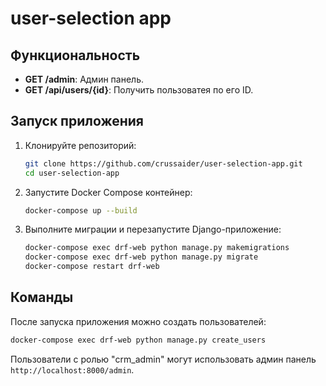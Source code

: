 # user-selection app

## Функциональность

- **GET /admin**: Админ панель.
- **GET /api/users/{id}**: Получить пользоватея по его ID.

## Запуск приложения

1. Клонируйте репозиторий:
    ```bash
    git clone https://github.com/crussaider/user-selection-app.git
    cd user-selection-app
    ```

2. Запустите Docker Compose контейнер:
    ```bash
    docker-compose up --build
    ```

3. Выполните миграции и перезапустите Django-приложение:
    ```bash
    docker-compose exec drf-web python manage.py makemigrations
    docker-compose exec drf-web python manage.py migrate
    docker-compose restart drf-web
    ```

## Команды

После запуска приложения можно создать пользователей:
```bash
docker-compose exec drf-web python manage.py create_users
```
Пользователи с ролью "crm_admin" могут использовать админ панель `http://localhost:8000/admin`.
